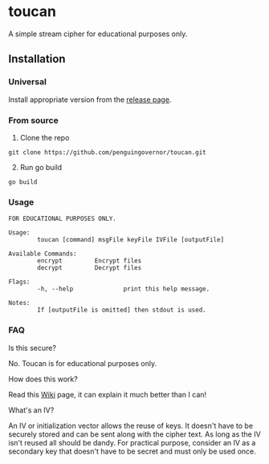 # toucan
A simple stream cipher for educational purposes only.

## Installation

### Universal

Install appropriate version from the [release page](https://github.com/penguingovernor/toucan/releases).

### From source

1. Clone the repo

`git clone https://github.com/penguingovernor/toucan.git`

2. Run go build

`go build`


### Usage

```
FOR EDUCATIONAL PURPOSES ONLY.

Usage:
        toucan [command] msgFile keyFile IVFile [outputFile]

Available Commands:
        encrypt         Encrypt files
        decrypt         Decrypt files

Flags:
        -h, --help              print this help message.

Notes:
        If [outputFile is omitted] then stdout is used.
```

### FAQ

Is this secure?

No.
Toucan is for educational purposes only.

How does this work?

Read this [Wiki](https://en.wikipedia.org/wiki/Stream_cipher) page, it can explain it much better than I can!

What's an IV?

An IV or initialization vector allows the reuse of keys.
It doesn't have to be securely stored and can be sent along with the cipher text.
As long as the IV isn't reused all should be dandy.
For practical purpose, consider an IV as a secondary key that doesn't have to be secret and must only be used once.

